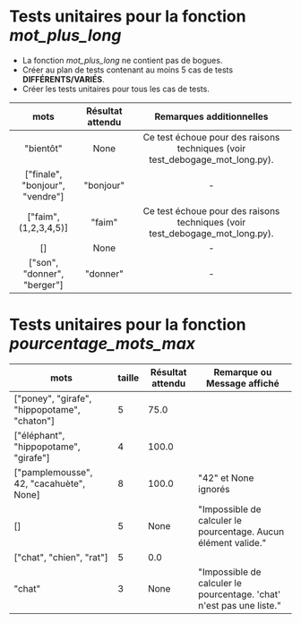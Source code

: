 # Tests unitaires pour la fonction _mot_plus_long_
- La fonction _mot_plus_long_ ne contient pas de bogues. 
- Créer au plan de tests contenant au moins 5 cas de tests **DIFFÉRENTS/VARIÉS**.
- Créer les tests unitaires pour tous les cas de tests.

|            **mots**             | **Résultat attendu** |                         **Remarques additionnelles**                         |
|:-------------------------------:|:--------------------:|:----------------------------------------------------------------------------:|
|            "bientôt"            |         None         | Ce test échoue pour des raisons techniques (voir test_debogage_mot_long.py). |
| ["finale", "bonjour", "vendre"] |      "bonjour"       |                                      -                                       |
|      ["faim", (1,2,3,4,5)]      |        "faim"        | Ce test échoue pour des raisons techniques (voir test_debogage_mot_long.py). |
|               []                |         None         |                                      -                                       |
|   ["son", "donner", "berger"]   |       "donner"       |                                      -                                       |

# Tests unitaires pour la fonction _pourcentage_mots_max_
| **mots**                                     | **taille** | **Résultat attendu** | **Remarque ou Message affiché**                                      |
|----------------------------------------------|------------|----------------------|----------------------------------------------------------------------|
| ["poney", "girafe", "hippopotame", "chaton"] | 5          | 75.0                 |                                                                      |
| ["éléphant", "hippopotame", "girafe"]        | 4          | 100.0                |                                                                      |
| ["pamplemousse", 42, "cacahuète", None]      | 8          | 100.0                | "42" et None ignorés                                                 |
| []                                           | 5          | None                 | "Impossible de calculer le pourcentage. Aucun élément valide."       |
| ["chat", "chien", "rat"]                     | 5          | 0.0                  |                                                                      |
| "chat"                                       | 3          | None                 | "Impossible de calculer le pourcentage. 'chat' n'est pas une liste." |
